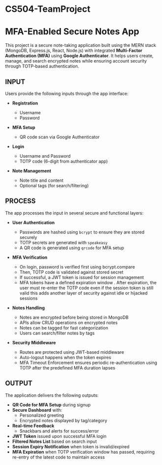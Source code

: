 # CS504-TeamProject

# MFA-Enabled Secure Notes App

This project is a secure note-taking application built using the MERN stack (MongoDB, Express.js, React, Node.js) with integrated **Multi-Factor Authentication (MFA)** using **Google Authenticator**. It helps users create, manage, and search encrypted notes while ensuring account security through TOTP-based authentication.

## INPUT
Users provide the following inputs through the app interface:

- **Registration**
  - Username
  - Password

- **MFA Setup**
  - QR code scan via Google Authenticator

- **Login**
  - Username and Password
  - TOTP code (6-digit from authenticator app)

- **Note Management**
  - Note title and content
  - Optional tags (for search/filtering)

## PROCESS

The app processes the input in several secure and functional layers:

- **User Authentication**
  - Passwords are hashed using `bcrypt` to ensure they are stored securely
  - TOTP secrets are generated with `speakeasy`
  - A QR code is generated using `qrcode` for MFA setup

- **MFA Verification**
  - On login, password is verified first using bcrypt.compare
  - Then, TOTP code is validated against stored secret
  - If successful, a JWT token is issued for session management
  - MFA tokens have a defined expiration window . After expiration, the 
    user must re-enter the TOTP code even if the session token is still valid this adds another layer of security against idle or hijacked sessions

- **Notes Handling**
  - Notes are encrypted before being stored in MongoDB
  - APIs allow CRUD operations on encrypted notes
  - Notes can be tagged for fast categorization
  - Users can search/filter notes by tags

- **Security Middleware**
  - Routes are protected using JWT-based middleware
  - Auto-logout happens when the token expires
  - MFA Timeout Enforcement ensures periodic re-authentication using  
    TOTP after the predefined MFA duration lapses


## OUTPUT

The application delivers the following outputs:

- **QR Code for MFA Setup** during signup
- **Secure Dashboard** with:
  - Personalized greeting
  - Encrypted notes displayed by tag/category
- **Real-time Feedback**
  - Snackbars and alerts for success/error
- **JWT Token** issued upon successful MFA login
- **Filtered Notes List** based on search input
- **Session Expiry Notification** when token is invalid/expired
- **MFA Expiration** when TOTP verification window has passed, requiring 
  re-entry of the latest code to maintain access
